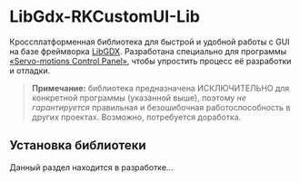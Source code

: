 # LibGdx-RKCustomUI-Lib
Кроссплатформенная библиотека для быстрой и удобной работы с GUI на базе фреймворка [LibGDX](https://libgdx.com/). Разработана специально для программы [«Servo-motions Control Panel»](https://github.com/chance-area/servo-motions-control-panel), чтобы упростить процесс её разработки и отладки. 

>**Примечание:** библиотека предназначена ИСКЛЮЧИТЕЛЬНО для конкретной программы (указанной выше), поэтому *не гарантируется* правильная и безошибочная работоспособность в других проектах. Возможно, потребуется доработка.

## Установка библиотеки
Данный раздел находится в разработке...
